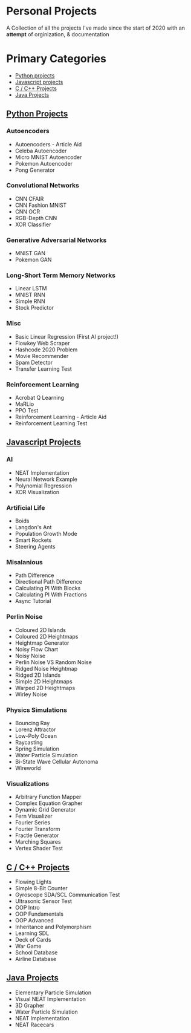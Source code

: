 # Personal Projects
 A Collection of all the projects I've made since the start of 2020 with an **attempt** of orginization, & documentation

# Primary Categories
- [Python projects](#python-projects)
- [Javascript projects](#javascript-projects)
- [C / C++ Projects](#c-/-c++-projects)
- [Java Projects](#java-projects)

## [Python Projects](_Docs/Python.md)
### Autoencoders
- Autoencoders - Article Aid
- Celeba Autoencoder
- Micro MNIST Autoencoder
- Pokemon Autoencoder
- Pong Generator
### Convolutional Networks
- CNN CFAIR
- CNN Fashion MNIST
- CNN OCR
- RGB-Depth CNN
- XOR Classifier
### Generative Adversarial Networks
- MNIST GAN
- Pokemon GAN
### Long-Short Term Memory Networks
- Linear LSTM
- MNIST RNN
- Simple RNN
- Stock Predictor
### Misc
- Basic Linear Regression (First AI project!)
- Flowkey Web Scraper
- Hashcode 2020 Problem
- Movie Recommender
- Spam Detector
- Transfer Learning Test
### Reinforcement Learning
- Acrobat Q Learning
- MaRLio
- PPO Test
- Reinforcement Learning - Article Aid
- Reinforcement Learning Test

## [Javascript Projects](_Docs/Javascript.md)
### AI
- NEAT Implementation
- Neural Network Example
- Polynomial Regression
- XOR Visualization
### Artificial Life
- Boids
- Langdon's Ant
- Population Growth Mode
- Smart Rockets
- Steering Agents
### Misalanious
- Path Difference
- Directional Path Difference
- Calculating PI With Blocks
- Calculating PI With Fractions
- Async Tutorial
### Perlin Noise
- Coloured 2D Islands
- Coloured 2D Heightmaps
- Heightmap Generator
- Noisy Flow Chart
- Noisy Noise
- Perlin Noise VS Random Noise
- Ridged Noise Heightmap
- Ridged 2D Islands
- Simple 2D Heightmaps
- Warped 2D Heightmaps
- Wirley Noise
### Physics Simulations
- Bouncing Ray
- Lorenz Attractor
- Low-Poly Ocean
- Raycasting
- Spring Simulation
- Water Particle Simulation
- Bi-State Wave Cellular Autonoma
- Wireworld
### Visualizations
- Arbitrary Function Mapper
- Complex Equation Grapher
- Dynamic Grid Generator
- Fern Visualizer
- Fourier Series
- Fourier Transform
- Fractle Generator
- Marching Squares
- Vertex Shader Test

## [C / C++ Projects](_Docs/C_C++.md)
- Flowing Lights
- Simple 8-Bit Counter
- Gyroscope SDA/SCL Communication Test
- Ultrasonic Sensor Test
- OOP Intro
- OOP Fundamentals
- OOP Advanced
- Inheritance and Polymorphism
- Learning SDL
- Deck of Cards
- War Game
- School Database
- Airline Database

## [Java Projects](_Docs/Java.md)
- Elementary Particle Simulation
- Visual NEAT Implementation
- 3D Grapher
- Water Particle Simulation
- NEAT Implementation
- NEAT Racecars
